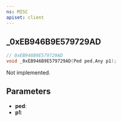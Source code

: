 ```yaml
---
ns: MISC
apiset: client
---
```

## _0xEB946B9E579729AD

```c
// 0xEB946B9E579729AD
void _0xEB946B9E579729AD(Ped ped,Any p1);
```

Not implemented.

## Parameters
* **ped**:
* **p1**:



